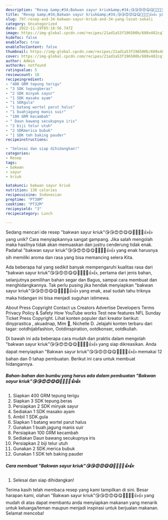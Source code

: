 ```yaml
---
description: "Resep &amp;#34;Bakwan sayur kriuk&amp;#34;😘😘😍😍😋😋👍🏼👍🏼👍👍 yang Lezat Sekali"
title: "Resep &amp;#34;Bakwan sayur kriuk&amp;#34;😘😘😍😍😋😋👍🏼👍🏼👍👍 yang Lezat Sekali"
slug: 797-resep-and-34-bakwan-sayur-kriuk-and-34-yang-lezat-sekali
category: Uncategorized
date: 2022-11-19T05:18:56.747Z
image: https://img-global.cpcdn.com/recipes/21ad1a53f196500b/680x482cq70/bakwan-sayur-kriuk-foto-resep-utama.jpg
hideToc: false
enableToc: true
enableTocContent: false
thumbnail: https://img-global.cpcdn.com/recipes/21ad1a53f196500b/680x482cq70/bakwan-sayur-kriuk-foto-resep-utama.jpg
cover: https://img-global.cpcdn.com/recipes/21ad1a53f196500b/680x482cq70/bakwan-sayur-kriuk-foto-resep-utama.jpg
author: Admin
authorAv: notfound
ratingvalue: 5
reviewcount: 18
recipeingredient:
- "400 GRM tepung terigu"
- "3 SDK tepungberas"
- "2 SDK minyak sayur"
- "1 SDK masako ayam"
- "1 SDKgula"
- "1 batang wortel parut halus"
- "1 buahjagung manis suir"
- "100 GRM kecambah"
- " Daun bawang secukupnya iris"
- "2 biji telur utuh"
- "2 SDKmerica bubuk"
- "1 SDK teh baking pauder"
recipeinstructions:

- "Selesai dan siap dihidangkan!"
categories:
- Resep
tags:
- bakwan
- sayur
- kriuk

katakunci: bakwan sayur kriuk 
nutrition: 130 calories
recipecuisine: Indonesian
preptime: "PT30M"
cooktime: "PT32M"
recipeyield: "3"
recipecategory: Lunch

---
```





Sedang mencari ide resep &#34;bakwan sayur kriuk&#34;😘😘😍😍😋😋👍🏼👍🏼👍👍 yang unik? Cara menyiapkannya sangat gampang. Jika salah mengolah maka hasilnya tidak akan memuaskan dan justru cenderung tidak enak. Padahal &#34;bakwan sayur kriuk&#34;😘😘😍😍😋😋👍🏼👍🏼👍👍 yang enak harusnya sih memiliki aroma dan rasa yang bisa memancing selera Kita.





Ada beberapa hal yang sedikit banyak mempengaruhi kualitas rasa dari &#34;bakwan sayur kriuk&#34;😘😘😍😍😋😋👍🏼👍🏼👍👍, pertama dari jenis bahan, selanjutnya pemilihan bahan segar dan Bagus, sampai cara membuat dan menghidangkannya. Tak perlu pusing jika hendak menyiapkan &#34;bakwan sayur kriuk&#34;😘😘😍😍😋😋👍🏼👍🏼👍👍 yang enak,      asal sudah tahu triknya maka hidangan ini bisa menjadi suguhan istimewa.














About Press Copyright Contact us Creators Advertise Developers Terms Privacy Policy &amp; Safety How YouTube works Test new features NFL Sunday Ticket Press Copyright. Lihat konten populer dari kreator berikut: dinyprastica , akuadnap, Mim 🎀, Nichelle D. Jelajahi konten terbaru dari tagar: ootdhijabfashion, Ootdinspiration, ootdkonser, ootdkuliah.






Di bawah ini ada beberapa cara mudah dan praktis dalam mengolah &#34;bakwan sayur kriuk&#34;😘😘😍😍😋😋👍🏼👍🏼👍👍 yang siap dikreasikan. Anda dapat menyiapkan &#34;Bakwan sayur kriuk&#34;😘😘😍😍😋😋👍🏼👍🏼👍👍 memakai 12 bahan dan 0 tahap pembuatan. Berikut ini cara untuk membuat hidangannya.

<!--inarticleads1-->

##### Bahan-bahan dan bumbu yang harus ada dalam pembuatan &#34;Bakwan sayur kriuk&#34;😘😘😍😍😋😋👍🏼👍🏼👍👍:

1. Siapkan 400 GRM tepung terigu
1. Siapkan 3 SDK tepung.beras
1. Persiapkan 2 SDK minyak sayur
1. Sediakan 1 SDK masako ayam
1. Ambil 1 SDK.gula
1. Siapkan 1 batang wortel parut halus
1. Gunakan 1 buah.jagung manis suir
1. Persiapkan 100 GRM kecambah
1. Sediakan  Daun bawang secukupnya iris
1. Persiapkan 2 biji telur utuh
1. Gunakan 2 SDK.merica bubuk
1. Gunakan 1 SDK teh baking pauder




<!--inarticleads2-->

##### Cara membuat &#34;Bakwan sayur kriuk&#34;😘😘😍😍😋😋👍🏼👍🏼👍👍:


1. Selesai dan siap dihidangkan!



Terima kasih telah membaca resep yang kami tampilkan di sini. Besar harapan kami, olahan &#34;Bakwan sayur kriuk&#34;😘😘😍😍😋😋👍🏼👍🏼👍👍 yang mudah di atas dapat membantu anda menyiapkan makanan yang menarik untuk keluarga/teman maupun menjadi inspirasi untuk berjualan makanan. Selamat mencoba!
